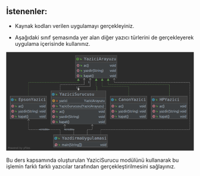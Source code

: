 
## İstenenler:

* Kaynak kodları verilen uygulamayı gerçekleyiniz.


* Aşağıdaki sınıf şemasında yer alan diğer yazıcı türlerini de gerçekleyerek uygulama içerisinde kullanınız.

![](https://github.com/nurbanuogur/NesneYonelimliAnalizTasarim/blob/master/Diyagramlar/Uygulama3.png)

Bu ders kapsamında oluşturulan YaziciSurucu modülünü kullanarak bu işlemin farklı farklı yazıcılar tarafından gerçekleştirilmesini sağlayınız.
